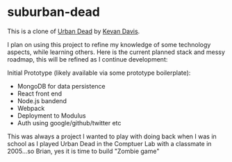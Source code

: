 # suburban-dead
This is a clone of [Urban Dead](http://www.urbandead.com/) by [Kevan Davis](http://kevan.org/).  

I plan on using this project to refine my knowledge of some technology aspects, while learning others.  Here is the current planned stack and messy roadmap, this will be refined as I continue development:

Initial Prototype (likely available via some prototype boilerplate):
  - MongoDB for data persistence
  - React front end
  - Node.js bandend
  - Webpack
  - Deployment to Modulus
  - Auth using google/github/twitter etc

This was always a project I wanted to play with doing back when I was in school as I played Urban Dead in the Comptuer Lab with a classmate in 2005...so Brian, yes it is time to build "Zombie game"


